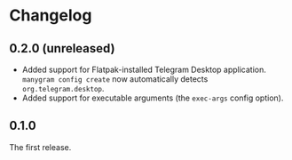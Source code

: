 # Changelog

## 0.2.0 (unreleased)

* Added support for Flatpak-installed Telegram Desktop application. `manygram config create` now automatically detects `org.telegram.desktop`.
* Added support for executable arguments (the `exec-args` config option).

## 0.1.0

The first release.
